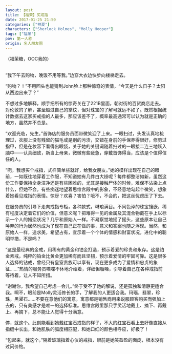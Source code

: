 ```yaml
---
layout: post
title: 【福茉】买戒指
date: 2017-01-25 21:50
categories: ["神夏"]
characters: ["Sherlock Holmes", "Molly Hooper"]
tags: ["福茉"]
pov: 第一人称
origin: 名人朋友圈
---
```


（福茉糖，OOC我的）
<br><br>

“我下午去购物，晚饭不用等我。”边穿大衣边快步向楼梯走去。

“购物？！”不用回头也能猜到John脸上那种惊奇的表情，“今天是什么日子？太阳从西边出来了？”

不想过多地解释，顺手把所有的惊奇关在了221B里面，朝对街的百货商店走去。对伦敦的了解，甚至超过自己的掌纹，但对珠宝的了解可就远不如了。既然根据统计数据去这家买戒指的人最多，那应该差不了，概率最高通常可以认为就是正确的地方，虽然并不总是。

“欢迎光临，先生。”首饰店的服务员面带微笑迎了上来。一眼扫过，头发认真地梳理过，衣服上没有残留的猫毛或是别的污渍，交错在身前的手保养得很好，修剪过指甲，但是在妆容下看得出眼袋，关于她的关键词随着扫过的一眼接二连三地跃入脑中——认真细致，新当上母亲，微微有些疲惫，穿戴首饰得当，应该是个值得信任的人。

“呃，我想买个戒指，式样简单些就好，给我女朋友。”她的模样出现在自己的眼前，一如既往地穿着工作服，不知道她有几件白大褂呢？每件都整洁如新，虽然这份工作要保持全身洁净还是有些困难的，尤其是接触尸体的时候，难保不沾染上点什么，但她不会。有些痴迷地望着思维宫殿中的影象，不经意地勾起个微笑，想象着她看见戒指的表情。惊讶？欢喜？害怕？哦不，不会的，把这丝忧虑压了下去。

在服务员的引导下走向戒指专柜，各种款式，琳琅满目。不同色泽的珠宝镶嵌，稀有程度决定着它们的价值，但意义呢？把难得一见的金属及其混合物戴在手上以标示一个人的婚恋状况？几乎和原始人一样。不易察觉地摇了摇头，这些原本让自己唾弃的行为居然也成为了现在自己正在做的事，意义和答案也随之浮现。当然，和原始人一样，追求美，希望占有，宣示着一个个体的情感和财富状况，进化中的聪明举措，不是吗？

“这是最经典的金戒，用稀有的黄金和铂金打造，预示着爱的珍贵和永存。这是铂金素戒，纯粹的铂金比黄金更加稀有而且坚韧，预示着爱情的牢固可靠。这是很多人选择的钻戒，曾经只有皇室贵族可以享有，现在更多成为了爱情和忠贞的象征……”热情的服务员喋喋不休地介绍着，详细但聒噪，引导着自己在各种戒指前等待着，让人不知所措。

“谢谢你，我希望自己考虑一会儿。”终于受不了她的解说，还是孤独和清静更适合我。啊不，眼前是Molly灵活修长的手，了解我的人更适合我。玛瑙，翡翠，珍珠，黑濯石……不要在意他们的寓意，寓意都是销售商用来说服顾客购买而强加上去的，只有美感才是唯一的选择标准。思维宫殿里那只手灵活地戴上、摘下、再戴上、再摘下，总不能让人觉得十分满意。

停，就这个。此刻能看到她戴红宝石戒指的样子，不大的红宝石看上去好像直接从指缝中长出，和她肌肤的弧度相匹配，和她口红的颜色相呼应，好极了！

“包起来，就这个。”隔着玻璃指着心仪的戒指，眼前是她笑盈盈的面庞，根本没有过问价格。

